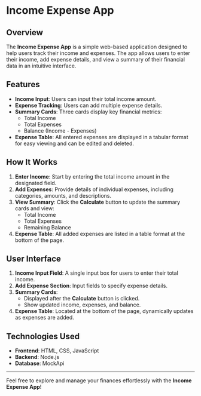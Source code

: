 # Income Expense App

## Overview
The **Income Expense App** is a simple web-based application designed to help users track their income and expenses. 
The app allows users to enter their income, add expense details, and view a summary of their financial data in an intuitive interface.

## Features
- **Income Input**: Users can input their total income amount.
- **Expense Tracking**: Users can add multiple expense details.
- **Summary Cards**: Three cards display key financial metrics:
  - Total Income
  - Total Expenses
  - Balance (Income - Expenses)
- **Expense Table**: All entered expenses are displayed in a tabular format for easy viewing and can be edited and deleted.

## How It Works
1. **Enter Income**: Start by entering the total income amount in the designated field.
2. **Add Expenses**: Provide details of individual expenses, including categories, amounts, and descriptions.
3. **View Summary**: Click the **Calculate** button to update the summary cards and view:
   - Total Income
   - Total Expenses
   - Remaining Balance
4. **Expense Table**: All added expenses are listed in a table format at the bottom of the page.

## User Interface
1. **Income Input Field**: A single input box for users to enter their total income.
2. **Add Expense Section**: Input fields to specify expense details.
3. **Summary Cards**:
   - Displayed after the **Calculate** button is clicked.
   - Show updated income, expenses, and balance.
4. **Expense Table**: Located at the bottom of the page, dynamically updates as expenses are added.

## Technologies Used
- **Frontend**: HTML, CSS, JavaScript
- **Backend**: Node.js
- **Database**: MockApi

---
Feel free to explore and manage your finances effortlessly with the **Income Expense App**!
